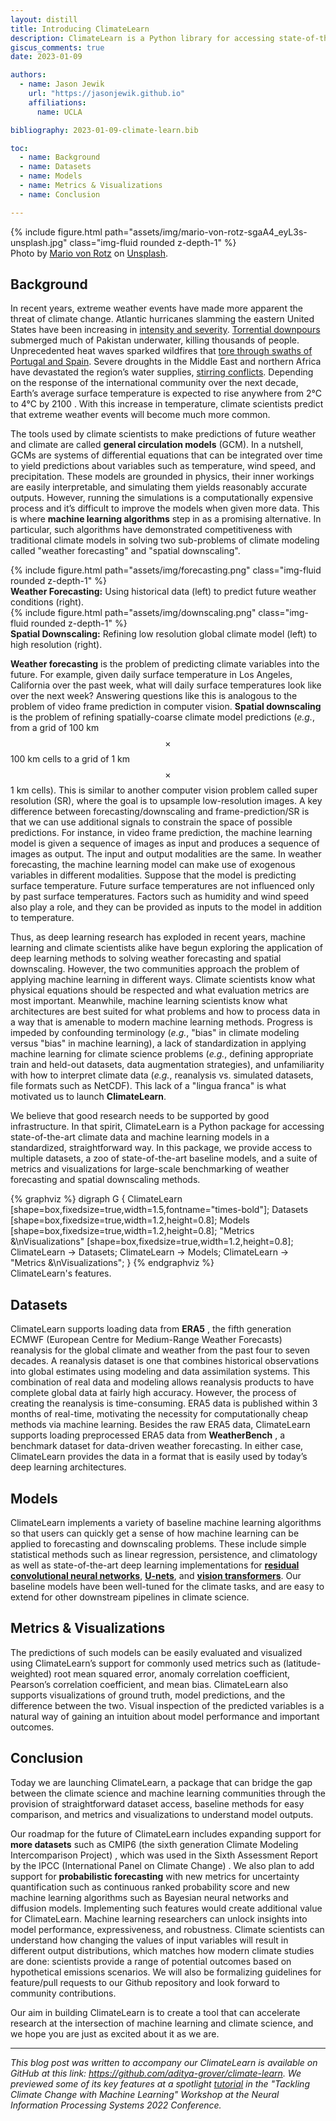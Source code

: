 ```yaml
---
layout: distill
title: Introducing ClimateLearn
description: ClimateLearn is a Python library for accessing state-of-the-art climate data and machine learning models in a standardized, straightforward way.
giscus_comments: true
date: 2023-01-09

authors:
  - name: Jason Jewik
    url: "https://jasonjewik.github.io"
    affiliations:
      name: UCLA

bibliography: 2023-01-09-climate-learn.bib

toc:
  - name: Background
  - name: Datasets
  - name: Models
  - name: Metrics & Visualizations
  - name: Conclusion

---
```


<div class="l-body">
  {% include figure.html path="assets/img/mario-von-rotz-sgaA4_eyL3s-unsplash.jpg" class="img-fluid rounded z-depth-1" %}
  <div class="caption">
    Photo by <a href="https://unsplash.com/@mario_vr?utm_source=unsplash&utm_medium=referral&utm_content=creditCopyText">Mario von Rotz</a> on
    <a href="https://unsplash.com/?utm_source=unsplash&utm_medium=referral&utm_content=creditCopyText">
    Unsplash</a>.
  </div>
</div>

## Background

In recent years, extreme weather events have made more apparent the threat of climate change. Atlantic hurricanes slamming the eastern United States have been increasing in [intensity and severity](https://www.nature.com/articles/s41467-019-08471-z). [Torrential downpours](https://www.scientificamerican.com/article/climate-change-likely-worsened-pakistans-devastating-floods/) submerged much of Pakistan underwater, killing thousands of people. Unprecedented heat waves sparked wildfires that [tore through swaths of Portugal and Spain](https://www.wired.com/story/europe-heat-wave-limits/). Severe droughts in the Middle East and northern Africa have devastated the region’s water supplies, [stirring conflicts](https://www.bbc.com/future/article/20210816-how-water-shortages-are-brewing-wars). Depending on the response of the international community over the next decade, Earth’s average surface temperature is expected to rise anywhere from 2°C to 4°C by 2100 <d-cite key="ipcc_ar6"></d-cite>. With this increase in temperature, climate scientists predict that extreme weather events will become much more common.

The tools used by climate scientists to make predictions of future weather and climate are called **general circulation models** (GCM). In a nutshell, GCMs are systems of differential equations that can be integrated over time to yield predictions about variables such as temperature, wind speed, and precipitation. These models are grounded in physics, their inner workings are easily interpretable, and simulating them yields reasonably accurate outputs. However, running the simulations is a computationally expensive process and it’s difficult to improve the models when given more data. This is where **machine learning algorithms** step in as a promising alternative. In particular, such algorithms have demonstrated competitiveness with traditional climate models in solving two sub-problems of climate modeling called "weather forecasting" and "spatial downscaling".

<div class="l-body">
  {% include figure.html path="assets/img/forecasting.png" class="img-fluid rounded z-depth-1" %}
  <div class="caption">
    <strong>Weather Forecasting:</strong> Using historical data (left) to predict future weather conditions (right).
  </div>
</div>
<div class="l-body">
  {% include figure.html path="assets/img/downscaling.png" class="img-fluid rounded z-depth-1" %}
  <div class="caption">
    <strong>Spatial Downscaling:</strong> Refining low resolution global climate model (left) to high resolution (right).
  </div>
</div>

**Weather forecasting** is the problem of predicting climate variables into the future. For example, given daily surface temperature in Los Angeles, California over the past week, what will daily surface temperatures look like over the next week? Answering questions like this is analogous to the problem of video frame prediction in computer vision. **Spatial downscaling** is the problem of refining spatially-coarse climate model predictions (*e.g.*, from a grid of 100 km $$\times$$ 100 km cells to a grid of 1 km $$\times$$ 1 km cells). This is similar to another computer vision problem called super resolution (SR), where the goal is to upsample low-resolution images. A key difference between forecasting/downscaling and frame-prediction/SR is that we can use additional signals to constrain the space of possible predictions. For instance, in video frame prediction, the machine learning model is given a sequence of images as input and produces a sequence of images as output. The input and output modalities are the same. In weather forecasting, the machine learning model can make use of exogenous variables in different modalities. Suppose that the model is predicting surface temperature. Future surface temperatures are not influenced only by past surface temperatures. Factors such as humidity and wind speed also play a role, and they can be provided as inputs to the model in addition to temperature.

Thus, as deep learning research has exploded in recent years, machine learning and climate scientists alike have begun exploring the application of deep learning methods to solving weather forecasting and spatial downscaling. However, the two communities approach the problem of applying machine learning in different ways. Climate scientists know what physical equations should be respected and what evaluation metrics are most important. Meanwhile, machine learning scientists know what architectures are best suited for what problems and how to process data in a way that is amenable to modern machine learning methods. Progress is impeded by confounding terminology (*e.g.*, "bias" in climate modeling versus "bias" in machine learning), a lack of standardization in applying machine learning for climate science problems (*e.g.*, defining appropriate train and held-out datasets, data augmentation strategies), and unfamiliarity with how to interpret climate data (*e.g.*, reanalysis vs. simulated datasets, file formats such as NetCDF). This lack of a "lingua franca" is what motivated us to launch **ClimateLearn**.

We believe that good research needs to be supported by good infrastructure. In that spirit, ClimateLearn is a Python package for accessing state-of-the-art climate data and machine learning models in a standardized, straightforward way.  In this package, we provide access to multiple datasets, a zoo of state-of-the-art baseline models, and a suite of metrics and visualizations for large-scale benchmarking of weather forecasting and spatial downscaling methods.

<div class="row justify-content-sm-center">
  {% graphviz %}
    digraph G {
      ClimateLearn [shape=box,fixedsize=true,width=1.5,fontname="times-bold"];
      Datasets [shape=box,fixedsize=true,width=1.2,height=0.8];
      Models [shape=box,fixedsize=true,width=1.2,height=0.8];
      "Metrics &\nVisualizations" [shape=box,fixedsize=true,width=1.2,height=0.8];
      ClimateLearn -> Datasets;
      ClimateLearn -> Models;
      ClimateLearn -> "Metrics &\nVisualizations";
    }
  {% endgraphviz %}
</div>
<div class="caption">
  ClimateLearn's features.
</div>

## Datasets

ClimateLearn supports loading data from **ERA5** <d-cite key="era5single"></d-cite><d-cite key="era5pressure"></d-cite>, the fifth generation ECMWF (European Centre for Medium-Range Weather Forecasts) reanalysis for the global climate and weather from the past four to seven decades. A reanalysis dataset is one that combines historical observations into global estimates using modeling and data assimilation systems. This combination of real data and modeling allows reanalysis products to have complete global data at fairly high accuracy. However, the process of creating the reanalysis is time-consuming. ERA5 data is published within 3 months of real-time, motivating the necessity for computationally cheap methods via machine learning. Besides the raw ERA5 data, ClimateLearn supports loading preprocessed ERA5 data from **WeatherBench** <d-cite key="Rasp_2020"></d-cite>, a benchmark dataset for data-driven weather forecasting. In either case, ClimateLearn provides the data in a format that is easily used by today’s deep learning architectures. 

## Models

ClimateLearn implements a variety of baseline machine learning algorithms so that users can quickly get a sense of how machine learning can be applied to forecasting and downscaling problems. These include simple statistical methods such as linear regression, persistence, and climatology as well as state-of-the-art deep learning implementations for [**residual convolutional neural networks**](https://arxiv.org/abs/1512.03385), [**U-nets**](https://arxiv.org/abs/1505.04597), and [**vision transformers**](https://arxiv.org/abs/2010.11929). Our baseline models have been well-tuned for the climate tasks, and are easy to extend for other downstream pipelines in climate science.

## Metrics & Visualizations

The predictions of such models can be easily evaluated and visualized using ClimateLearn’s support for commonly used metrics such as (latitude-weighted) root mean squared error, anomaly correlation coefficient, Pearson’s correlation coefficient, and mean bias. ClimateLearn also supports visualizations of ground truth, model predictions, and the difference between the two. Visual inspection of the predicted variables is a natural way of gaining an intuition about model performance and important outcomes.

## Conclusion

Today we are launching ClimateLearn, a package that can bridge the gap between the climate science and machine learning communities through the provision of straightforward dataset access, baseline methods for easy comparison, and metrics and visualizations to understand model outputs.

Our roadmap for the future of ClimateLearn includes expanding support for **more datasets** such as CMIP6 (the sixth generation Climate Modeling Intercomparison Project) <d-cite key="cmip6"></d-cite>, which was used in the Sixth Assessment Report by the IPCC (International Panel on Climate Change) <d-cite key="ipcc_ar6"></d-cite>. We also plan to add support for **probabilistic forecasting**  with new metrics for uncertainty quantification such as continuous ranked probability score and new machine learning algorithms such as Bayesian neural networks and diffusion models. Implementing such features would create additional value for ClimateLearn. Machine learning researchers can unlock insights into model performance, expressiveness, and robustness. Climate scientists can understand how changing the values of input variables will result in different output distributions, which matches how modern climate studies are done: scientists provide a range of potential outcomes based on hypothetical emissions scenarios. We will also be formalizing guidelines for feature/pull requests to our Github repository and look forward to community contributions.

Our aim in building ClimateLearn is to create a tool that can accelerate research at the intersection of machine learning and climate science, and we hope you are just as excited about it as we are.

***

*This blog post was written to accompany our  ClimateLearn is available on GitHub at this link: <https://github.com/aditya-grover/climate-learn>. We previewed some of its key features at a spotlight [tutorial](https://www.climatechange.ai/papers/neurips2022/114) in the "Tackling Climate Change with Machine Learning" Workshop at the Neural Information Processing Systems 2022 Conference.*
